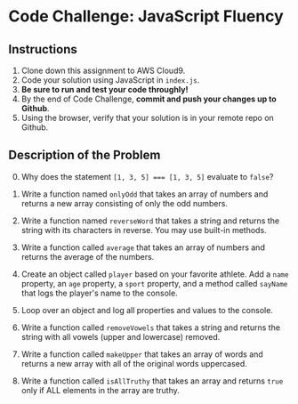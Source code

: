 # Code Challenge: JavaScript Fluency 

## Instructions

1. Clone down this assignment to AWS Cloud9. 
2. Code your solution using JavaScript in `index.js`. 
3. **Be sure to run and test your code throughly!**
4. By the end of Code Challenge, **commit and push your changes up to Github**.
5. Using the browser, verify that your solution is in your remote repo on Github.

## Description of the Problem
0. Why does the statement `[1, 3, 5] === [1, 3, 5]` evaluate to `false`?

1. Write a function named `onlyOdd` that takes an array of numbers and returns a new array consisting of only the odd numbers.


2. Write a function named `reverseWord` that takes a string and returns the string with its characters in reverse. You may use built-in methods. 

3. Write a function called `average` that takes an array of numbers and returns the average of the numbers.

4. Create an object called `player` based on your favorite athlete. Add a `name` property, an `age` property, a `sport` property, and a method called `sayName` that logs the player's name to the console.

5. Loop over an object and log all properties and values to the console.

6. Write a function called `removeVowels` that takes a string and returns the string with all vowels (upper and lowercase) removed.

7. Write a function called `makeUpper` that takes an array of words and returns a new array with all of the original words uppercased.

8. Write a function called `isAllTruthy` that takes an array and returns `true` only if ALL elements in the array are truthy.

